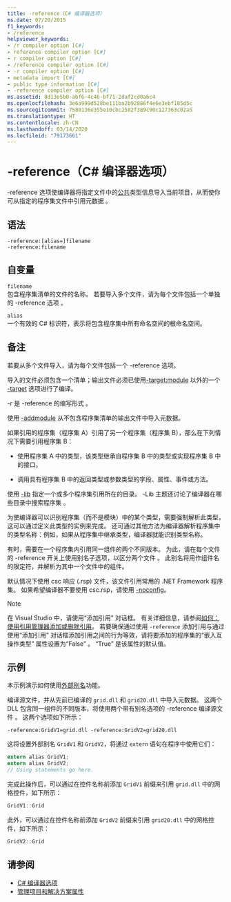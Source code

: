 ```yaml
---
title: -reference（C# 编译器选项）
ms.date: 07/20/2015
f1_keywords:
- /reference
helpviewer_keywords:
- /r compiler option [C#]
- reference compiler option [C#]
- r compiler option [C#]
- /reference compiler option [C#]
- -r compiler option [C#]
- metadata import [C#]
- public type information [C#]
- -reference compiler option [C#]
ms.assetid: 8d13e5b0-abf6-4c46-bf71-2daf2cd0a6c4
ms.openlocfilehash: 3e6a999d528be111ba2b92886f4e6e3ebf185d5c
ms.sourcegitcommit: 7588136e355e10cbc2582f389c90c127363c02a5
ms.translationtype: HT
ms.contentlocale: zh-CN
ms.lasthandoff: 03/14/2020
ms.locfileid: "79173661"
---
```

# <a name="-reference-c-compiler-options"></a>-reference（C# 编译器选项）
-reference 选项使编译器将指定文件中的[公共](../keywords/public.md)类型信息导入当前项目，从而使你可从指定的程序集文件中引用元数据  。  
  
## <a name="syntax"></a>语法  
  
```console  
-reference:[alias=]filename  
-reference:filename  
```  
  
## <a name="arguments"></a>自变量  
 `filename`  
 包含程序集清单的文件的名称。 若要导入多个文件，请为每个文件包括一个单独的 -reference 选项  。  
  
 `alias`  
 一个有效的 C# 标识符，表示将包含程序集中所有命名空间的根命名空间。  
  
## <a name="remarks"></a>备注  
 若要从多个文件导入，请为每个文件包括一个 -reference  选项。  
  
 导入的文件必须包含一个清单；输出文件必须已使用[-target:module](./target-module-compiler-option.md) 以外的一个 [-target](./target-compiler-option.md) 选项进行了编译。  
  
 -r 是 -reference 的缩写形式   。  
  
 使用 [-addmodule](./addmodule-compiler-option.md) 从不包含程序集清单的输出文件中导入元数据。  
  
 如果引用的程序集（程序集 A）引用了另一个程序集（程序集 B），那么在下列情况下需要引用程序集 B：  
  
- 使用程序集 A 中的类型，该类型继承自程序集 B 中的类型或实现程序集 B 中的接口。  
  
- 调用具有程序集 B 中的返回类型或参数类型的字段、属性、事件或方法。  
  
 使用 [-lib](./lib-compiler-option.md) 指定一个或多个程序集引用所在的目录。 -Lib 主题还讨论了编译器在哪些目录中搜索程序集  。  
  
 为使编译器可以识别程序集（而不是模块）中的某个类型，需要强制解析此类型，这可以通过定义此类型的实例来完成。 还可通过其他方法为编译器解析程序集中的类型名称：例如，如果从程序集中继承类型，编译器就能识别类型名称。  
  
 有时，需要在一个程序集内引用同一组件的两个不同版本。 为此，请在每个文件的 -reference 开关上使用别名子选项，以区分两个文件  。 此别名将用作组件名的限定符，并解析为其中一个文件中的组件。  
  
 默认情况下使用 csc 响应 (.rsp) 文件，该文件引用常用的 .NET Framework 程序集。 如果希望编译器不要使用 csc.rsp，请使用 [-noconfig](./noconfig-compiler-option.md)。  
  
> [!NOTE]
> 在 Visual Studio 中，请使用“添加引用”  对话框。 有关详细信息，请参阅[如何：使用引用管理器添加或删除引用](/visualstudio/ide/how-to-add-or-remove-references-by-using-the-reference-manager)。 若要确保通过使用 `-reference` 添加引用与通过使用“添加引用”  对话框添加引用之间的行为等效，请将要添加的程序集的“嵌入互操作类型”  属性设置为“False”  。 “True”  是该属性的默认值。  
  
## <a name="example"></a>示例  
 本示例演示如何使用[外部别名](../keywords/extern-alias.md)功能。  
  
 编译源文件，并从先前已编译的 `grid.dll` 和 `grid20.dll` 中导入元数据。 这两个 DLL 包含同一组件的不同版本，将使用两个带有别名选项的 -reference 编译源文件  。 这两个选项如下所示：  

```console
-reference:GridV1=grid.dll -reference:GridV2=grid20.dll  
```
  
 这将设置外部别名 `GridV1` 和 `GridV2`，将通过 `extern` 语句在程序中使用它们：  
  
```csharp  
extern alias GridV1;  
extern alias GridV2;  
// Using statements go here.  
```  
  
 完成此操作后，可以通过在控件名称前添加 `GridV1` 前缀来引用 `grid.dll` 中的网格控件，如下所示：  
  
```csharp  
GridV1::Grid  
```  
  
 此外，可以通过在控件名称前添加 `GridV2` 前缀来引用 `grid20.dll` 中的网格控件，如下所示：  
  
```csharp  
GridV2::Grid
```  
  
## <a name="see-also"></a>请参阅

- [C# 编译器选项](./index.md)
- [管理项目和解决方案属性](/visualstudio/ide/managing-project-and-solution-properties)

